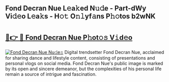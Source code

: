 ## Fond Decran Nue L𝚎a𝚔ed N𝚞𝚍e - Part-dWy Vi𝚍𝚎o L𝚎a𝚔s - H𝚘𝚝 O𝚗𝚕yf𝚊ns P𝚑𝚘tos b2wNK

# <h2><a href="http://kf3gtk.oniu.top/?m=Fond+Decran+Nue">🔗👉 🔴 Fond Decran Nue P𝚑ot𝚘𝚜 V𝚒d𝚎o</a></h2>

[![Fond Decran Nue Nu𝚍e𝚜](https://i.imgur.com/0qMVB7G.gif)](http://kf3gtk.oniu.top/?m=Fond+Decran+Nue)
Digital trendsetter Fond Decran Nue, acclaimed for sharing dance and lifestyle content, consisting of presentations and personal vlogs on social media. Fond Decran Nue's public image is marked by its open and sincere demeanor, but the complexities of his personal life remain a source of intrigue and fascination.  
